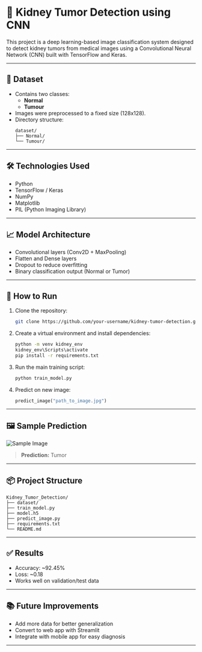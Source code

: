 # 🧠 Kidney Tumor Detection using CNN

This project is a deep learning-based image classification system designed to detect kidney tumors from medical images using a Convolutional Neural Network (CNN) built with TensorFlow and Keras.

---

## 📁 Dataset

- Contains two classes:  
  - **Normal**  
  - **Tumour**
- Images were preprocessed to a fixed size (128x128).
- Directory structure:
  ```
  dataset/
  ├── Normal/
  └── Tumour/
  ```

---

## 🛠️ Technologies Used

- Python
- TensorFlow / Keras
- NumPy
- Matplotlib
- PIL (Python Imaging Library)

---

## 📈 Model Architecture

- Convolutional layers (Conv2D + MaxPooling)
- Flatten and Dense layers
- Dropout to reduce overfitting
- Binary classification output (Normal or Tumor)

---

## 🚀 How to Run

1. Clone the repository:
   ```bash
   git clone https://github.com/your-username/kidney-tumor-detection.git
   ```

2. Create a virtual environment and install dependencies:
   ```bash
   python -m venv kidney_env
   kidney_env\Scripts\activate
   pip install -r requirements.txt
   ```

3. Run the main training script:
   ```bash
   python train_model.py
   ```

4. Predict on new image:
   ```python
   predict_image("path_to_image.jpg")
   ```

---

## 🖼️ Sample Prediction

![Sample Image](https://github.com/user-attachments/assets/7a3fc6c5-4635-4b9d-8b4b-641eefb726e8)

> **Prediction:** Tumor

---

## 📦 Project Structure

```
Kidney_Tumor_Detection/
├── dataset/
├── train_model.py
├── model.h5
├── predict_image.py
├── requirements.txt
└── README.md
```

---

## ✅ Results

- Accuracy: ~92.45% 
- Loss: ~0.18
- Works well on validation/test data

---

## 📚 Future Improvements

- Add more data for better generalization
- Convert to web app with Streamlit
- Integrate with mobile app for easy diagnosis

---
